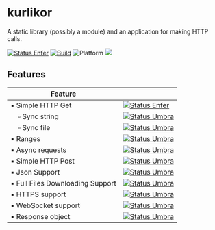 # kurlikor


A static library (possibly a module) and an application for making HTTP calls.

[![Status Enfer][status-enfer]][andivionian-status-classifier-enfer]
[![Build](https://github.com/ttldtor/kurlikor/actions/workflows/build.yml/badge.svg?branch=default)](https://github.com/ttldtor/kurlikor/actions/workflows/build.yml)
![Platform](https://img.shields.io/badge/platform-win--x64%20%7C%20linux--x64%20%7C%20osx--x64%20%7C%20osx--aarch64-lightgrey)
![](https://img.shields.io/badge/C++%20standard-C++20-blueviolet)

## Features

<table style="width: 100%; border: none;">
<thead>
<tr style="border-bottom-style: solid; border-bottom-width: thin">
<th colspan="2">Feature</th>
<th></th>
</tr>
</thead>
<tbody>
  <tr>
    <td colspan="2" style="text-align: left">▪ Simple HTTP Get</td>
    <td><a href="https://andivionian.fornever.me/v1/#status-enfer-" rel="nofollow"><img style="vertical-align: middle" src="https://img.shields.io/badge/status-enfer-orange.svg" alt="Status Enfer"></a></td>
  </tr>
  <tr>
    <td colspan="2" style="text-align: left">&nbsp;&nbsp;&nbsp;&nbsp;▫ Sync string</td>
    <td><a href="https://andivionian.fornever.me/v1/#status-umbra-" rel="nofollow"><img style="vertical-align: middle" src="https://img.shields.io/badge/status-umbra-red.svg" alt="Status Umbra"></a></td>
  </tr>
  <tr>
    <td colspan="2" style="text-align: left">&nbsp;&nbsp;&nbsp;&nbsp;▫ Sync file</td>
    <td><a href="https://andivionian.fornever.me/v1/#status-umbra-" rel="nofollow"><img style="vertical-align: middle" src="https://img.shields.io/badge/status-umbra-red.svg" alt="Status Umbra"></a></td>
  </tr>
  <tr>
    <td colspan="2" style="text-align: left">▪ Ranges</td>
    <td><a href="https://andivionian.fornever.me/v1/#status-umbra-" rel="nofollow"><img style="vertical-align: middle" src="https://img.shields.io/badge/status-umbra-red.svg" alt="Status Umbra"></a></td>
  </tr>
  <tr>
    <td colspan="2" style="text-align: left">▪ Async requests</td>
    <td><a href="https://andivionian.fornever.me/v1/#status-umbra-" rel="nofollow"><img style="vertical-align: middle" src="https://img.shields.io/badge/status-umbra-red.svg" alt="Status Umbra"></a></td>
  </tr>
  <tr>
    <td colspan="2" style="text-align: left">▪ Simple HTTP Post</td>
    <td><a href="https://andivionian.fornever.me/v1/#status-umbra-" rel="nofollow"><img style="vertical-align: middle" src="https://img.shields.io/badge/status-umbra-red.svg" alt="Status Umbra"></a></td>
  </tr>
  <tr>
    <td colspan="2" style="text-align: left">▪ Json Support</td>
    <td><a href="https://andivionian.fornever.me/v1/#status-umbra-" rel="nofollow"><img style="vertical-align: middle" src="https://img.shields.io/badge/status-umbra-red.svg" alt="Status Umbra"></a></td>
  </tr>
  <tr>
    <td colspan="2" style="text-align: left">▪ Full Files Downloading Support</td>
    <td><a href="https://andivionian.fornever.me/v1/#status-umbra-" rel="nofollow"><img style="vertical-align: middle" src="https://img.shields.io/badge/status-umbra-red.svg" alt="Status Umbra"></a></td>
  </tr>
  <tr>
    <td colspan="2" style="text-align: left">▪ HTTPS support</td>
    <td><a href="https://andivionian.fornever.me/v1/#status-umbra-" rel="nofollow"><img style="vertical-align: middle" src="https://img.shields.io/badge/status-umbra-red.svg" alt="Status Umbra"></a></td>
  </tr>
  <tr>
    <td colspan="2" style="text-align: left">▪ WebSocket support</td>
    <td><a href="https://andivionian.fornever.me/v1/#status-umbra-" rel="nofollow"><img style="vertical-align: middle" src="https://img.shields.io/badge/status-umbra-red.svg" alt="Status Umbra"></a></td>
  </tr>
  <tr>
    <td colspan="2" style="text-align: left">▪ Response object</td>
    <td><a href="https://andivionian.fornever.me/v1/#status-umbra-" rel="nofollow"><img style="vertical-align: middle" src="https://img.shields.io/badge/status-umbra-red.svg" alt="Status Umbra"></a></td>
  </tr>
</tbody>
</table>

[andivionian-status-classifier-enfer]: https://andivionian.fornever.me/v1/#status-enfer-

[andivionian-status-classifier-umbra]: https://andivionian.fornever.me/v1/#status-umbra-

[status-enfer]: https://img.shields.io/badge/status-enfer-orange.svg

[status-umbra]: https://img.shields.io/badge/status-umbra-red.svg
